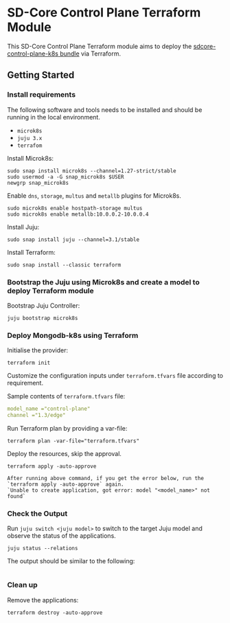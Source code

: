 # SD-Core Control Plane Terraform Module

This SD-Core Control Plane Terraform module aims to deploy the [sdcore-control-plane-k8s bundle](https://charmhub.io/sdcore-control-plane-k8s) via Terraform.

## Getting Started

### Install requirements

The following software and tools needs to be installed and should be running in the local environment.

- `microk8s`
- `juju 3.x`
- `terrafom`

Install Microk8s:

```console
sudo snap install microk8s --channel=1.27-strict/stable
sudo usermod -a -G snap_microk8s $USER
newgrp snap_microk8s
```

Enable `dns`, `storage`, `multus` and `metallb` plugins for Microk8s.

```console
sudo microk8s enable hostpath-storage multus
sudo microk8s enable metallb:10.0.0.2-10.0.0.4
```

Install Juju:

```console
sudo snap install juju --channel=3.1/stable
```

Install Terraform:

```console
sudo snap install --classic terraform
```

### Bootstrap the Juju using Microk8s and create a model to deploy Terraform module

Bootstrap Juju Controller:

```console
juju bootstrap microk8s
```

### Deploy Mongodb-k8s using Terraform

Initialise the provider:

```console
terraform init
```

Customize the configuration inputs under `terraform.tfvars` file according to requirement.

Sample contents of `terraform.tfvars` file:

```yaml
model_name ="control-plane"
channel ="1.3/edge"
```

Run Terraform plan by providing a var-file:

```console
terraform plan -var-file="terraform.tfvars" 
```

Deploy the resources, skip the approval.

```console
terraform apply -auto-approve 
```

```{note}
After running above command, if you get the error below, run the `terraform apply -auto-approve` again. 
`Unable to create application, got error: model "<model_name>" not found`
```

### Check the Output

Run `juju switch <juju model>` to switch to the target Juju model and observe the status of the applications.

```console
juju status --relations
```

The output should be similar to the following:

```console

```

### Clean up 

Remove the applications:

```console
terraform destroy -auto-approve
```

